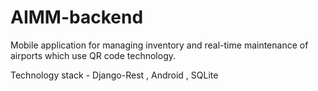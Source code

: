# AIMM-backend
Mobile application for managing inventory and real-time maintenance of  airports which use QR code technology.

Technology stack - Django-Rest , Android , SQLite 
